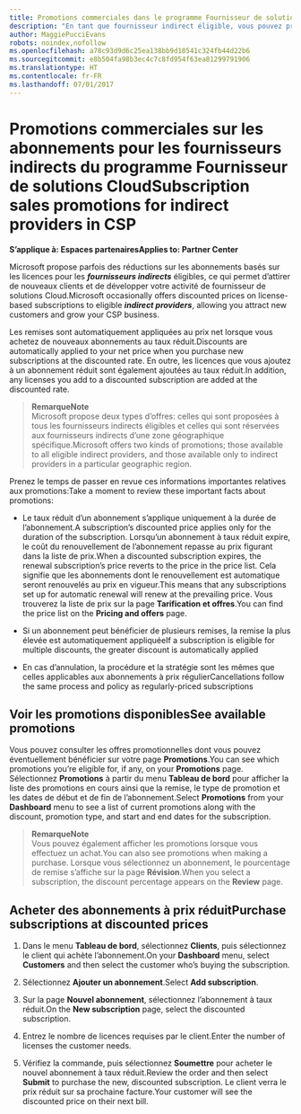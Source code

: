 ```yaml
---
title: Promotions commerciales dans le programme Fournisseur de solutions Cloud | Espace partenaires
description: "En tant que fournisseur indirect éligible, vous pouvez profiter d’offres d’abonnement à taux réduit et en faire bénéficier vos clients."
author: MaggiePucciEvans
robots: noindex,nofollow
ms.openlocfilehash: a78c93d9d6c25ea138bb9d18541c324fb44d22b6
ms.sourcegitcommit: e8b504fa98b3ec4c7c8fd954f63ea81299791906
ms.translationtype: HT
ms.contentlocale: fr-FR
ms.lasthandoff: 07/01/2017
---
```

# <a name="subscription-sales-promotions-for-indirect-providers-in-csp"></a><span data-ttu-id="ca6b6-103">Promotions commerciales sur les abonnements pour les fournisseurs indirects du programme Fournisseur de solutions Cloud</span><span class="sxs-lookup"><span data-stu-id="ca6b6-103">Subscription sales promotions for indirect providers in CSP</span></span>

**<span data-ttu-id="ca6b6-104">S’applique à: Espaces partenaires</span><span class="sxs-lookup"><span data-stu-id="ca6b6-104">Applies to: Partner Center</span></span>**

<!--[FWLink: https://go.microsoft.com/fwlink/?linkid=852469]-->

<span data-ttu-id="ca6b6-105">Microsoft propose parfois des réductions sur les abonnements basés sur les licences pour les ***fournisseurs indirects*** éligibles, ce qui permet d’attirer de nouveaux clients et de développer votre activité de fournisseur de solutions Cloud.</span><span class="sxs-lookup"><span data-stu-id="ca6b6-105">Microsoft occasionally offers discounted prices on license-based subscriptions to eligible ***indirect providers***, allowing you attract new customers and grow your CSP business.</span></span> 

<span data-ttu-id="ca6b6-106">Les remises sont automatiquement appliquées au prix net lorsque vous achetez de nouveaux abonnements au taux réduit.</span><span class="sxs-lookup"><span data-stu-id="ca6b6-106">Discounts are automatically applied to your net price when you purchase new subscriptions at the discounted rate.</span></span> <span data-ttu-id="ca6b6-107">En outre, les licences que vous ajoutez à un abonnement réduit sont également ajoutées au taux réduit.</span><span class="sxs-lookup"><span data-stu-id="ca6b6-107">In addition, any licenses you add to a discounted subscription are added at the discounted rate.</span></span> 

>**<span data-ttu-id="ca6b6-108">Remarque</span><span class="sxs-lookup"><span data-stu-id="ca6b6-108">Note</span></span>**<br>
<span data-ttu-id="ca6b6-109">Microsoft propose deux types d’offres: celles qui sont proposées à tous les fournisseurs indirects éligibles et celles qui sont réservées aux fournisseurs indirects d’une zone géographique spécifique.</span><span class="sxs-lookup"><span data-stu-id="ca6b6-109">Microsoft offers two kinds of promotions; those available to all eligible indirect providers, and those available only to indirect providers in a particular geographic region.</span></span>

<span data-ttu-id="ca6b6-110">Prenez le temps de passer en revue ces informations importantes relatives aux promotions:</span><span class="sxs-lookup"><span data-stu-id="ca6b6-110">Take a moment to review these important facts about promotions:</span></span>

-   <span data-ttu-id="ca6b6-111">Le taux réduit d’un abonnement s’applique uniquement à la durée de l’abonnement.</span><span class="sxs-lookup"><span data-stu-id="ca6b6-111">A subscription’s discounted price applies only for the duration of the subscription.</span></span> <span data-ttu-id="ca6b6-112">Lorsqu’un abonnement à taux réduit expire, le coût du renouvellement de l’abonnement repasse au prix figurant dans la liste de prix.</span><span class="sxs-lookup"><span data-stu-id="ca6b6-112">When a discounted subscription expires, the renewal subscription’s price reverts to the price in the price list.</span></span> <span data-ttu-id="ca6b6-113">Cela signifie que les abonnements dont le renouvellement est automatique seront renouvelés au prix en vigueur.</span><span class="sxs-lookup"><span data-stu-id="ca6b6-113">This means that any subscriptions set up for automatic renewal will renew at the prevailing price.</span></span> <span data-ttu-id="ca6b6-114">Vous trouverez la liste de prix sur la page **Tarification et offres**.</span><span class="sxs-lookup"><span data-stu-id="ca6b6-114">You can find the price list on the **Pricing and offers** page.</span></span> 

-   <span data-ttu-id="ca6b6-115">Si un abonnement peut bénéficier de plusieurs remises, la remise la plus élevée est automatiquement appliquée</span><span class="sxs-lookup"><span data-stu-id="ca6b6-115">If a subscription is eligible for multiple discounts, the greater discount is automatically applied</span></span>

-   <span data-ttu-id="ca6b6-116">En cas d’annulation, la procédure et la stratégie sont les mêmes que celles applicables aux abonnements à prix régulier</span><span class="sxs-lookup"><span data-stu-id="ca6b6-116">Cancellations follow the same process and policy as regularly-priced subscriptions</span></span>

## <a name="see-available-promotions"></a><span data-ttu-id="ca6b6-117">Voir les promotions disponibles</span><span class="sxs-lookup"><span data-stu-id="ca6b6-117">See available promotions</span></span>

<span data-ttu-id="ca6b6-118">Vous pouvez consulter les offres promotionnelles dont vous pouvez éventuellement bénéficier sur votre page **Promotions**.</span><span class="sxs-lookup"><span data-stu-id="ca6b6-118">You can see which promotions you’re eligible for, if any, on your **Promotions** page.</span></span> <span data-ttu-id="ca6b6-119">Sélectionnez **Promotions** à partir du menu **Tableau de bord** pour afficher la liste des promotions en cours ainsi que la remise, le type de promotion et les dates de début et de fin de l’abonnement.</span><span class="sxs-lookup"><span data-stu-id="ca6b6-119">Select **Promotions** from your **Dashboard** menu to see a list of current promotions along with the discount, promotion type, and start and end dates for the subscription.</span></span> 

>**<span data-ttu-id="ca6b6-120">Remarque</span><span class="sxs-lookup"><span data-stu-id="ca6b6-120">Note</span></span>**<br>
<span data-ttu-id="ca6b6-121">Vous pouvez également afficher les promotions lorsque vous effectuez un achat.</span><span class="sxs-lookup"><span data-stu-id="ca6b6-121">You can also see promotions when making a purchase.</span></span> <span data-ttu-id="ca6b6-122">Lorsque vous sélectionnez un abonnement, le pourcentage de remise s’affiche sur la page **Révision**.</span><span class="sxs-lookup"><span data-stu-id="ca6b6-122">When you select a subscription, the discount percentage appears on the **Review** page.</span></span>

## <a name="purchase-subscriptions-at-discounted-prices"></a><span data-ttu-id="ca6b6-123">Acheter des abonnements à prix réduit</span><span class="sxs-lookup"><span data-stu-id="ca6b6-123">Purchase subscriptions at discounted prices</span></span>

1. <span data-ttu-id="ca6b6-124">Dans le menu **Tableau de bord**, sélectionnez **Clients**, puis sélectionnez le client qui achète l’abonnement.</span><span class="sxs-lookup"><span data-stu-id="ca6b6-124">On your **Dashboard** menu, select **Customers** and then select the customer who’s buying the subscription.</span></span> 

2. <span data-ttu-id="ca6b6-125">Sélectionnez **Ajouter un abonnement**.</span><span class="sxs-lookup"><span data-stu-id="ca6b6-125">Select **Add subscription**.</span></span>

3. <span data-ttu-id="ca6b6-126">Sur la page **Nouvel abonnement**, sélectionnez l’abonnement à taux réduit.</span><span class="sxs-lookup"><span data-stu-id="ca6b6-126">On the **New subscription** page, select the discounted subscription.</span></span>

4. <span data-ttu-id="ca6b6-127">Entrez le nombre de licences requises par le client.</span><span class="sxs-lookup"><span data-stu-id="ca6b6-127">Enter the number of licenses the customer needs.</span></span> 

5. <span data-ttu-id="ca6b6-128">Vérifiez la commande, puis sélectionnez **Soumettre** pour acheter le nouvel abonnement à taux réduit.</span><span class="sxs-lookup"><span data-stu-id="ca6b6-128">Review the order and then select **Submit** to purchase the new, discounted subscription.</span></span> <span data-ttu-id="ca6b6-129">Le client verra le prix réduit sur sa prochaine facture.</span><span class="sxs-lookup"><span data-stu-id="ca6b6-129">Your customer will see the discounted price on their next bill.</span></span>  



